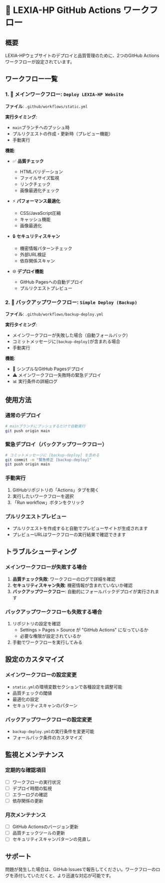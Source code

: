 # 🚀 LEXIA-HP GitHub Actions ワークフロー

## 概要

LEXIA-HPウェブサイトのデプロイと品質管理のために、2つのGitHub Actionsワークフローが設定されています。

## ワークフロー一覧

### 1. 🚀 メインワークフロー: `Deploy LEXIA-HP Website`

**ファイル**: `.github/workflows/static.yml`

**実行タイミング**:
- `main`ブランチへのプッシュ時
- プルリクエストの作成・更新時（プレビュー機能）
- 手動実行

**機能**:
- ✅ **品質チェック**
  - HTMLバリデーション
  - ファイルサイズ監視
  - リンクチェック
  - 画像最適化チェック

- ⚡ **パフォーマンス最適化**
  - CSS/JavaScript圧縮
  - キャッシュ機能
  - 画像最適化

- 🔒 **セキュリティスキャン**
  - 機密情報パターンチェック
  - 外部URL検証
  - 依存関係スキャン

- 🌐 **デプロイ機能**
  - GitHub Pagesへの自動デプロイ
  - プルリクエストプレビュー

### 2. 🔧 バックアップワークフロー: `Simple Deploy (Backup)`

**ファイル**: `.github/workflows/backup-deploy.yml`

**実行タイミング**:
- メインワークフローが失敗した場合（自動フォールバック）
- コミットメッセージに`[backup-deploy]`が含まれる場合
- 手動実行

**機能**:
- 🚀 シンプルなGitHub Pagesデプロイ
- ⚠️ メインワークフロー失敗時の緊急デプロイ
- 📊 実行条件の詳細ログ

## 使用方法

### 通常のデプロイ
```bash
# mainブランチにプッシュするだけで自動実行
git push origin main
```

### 緊急デプロイ（バックアップワークフロー）
```bash
# コミットメッセージに [backup-deploy] を含める
git commit -m "緊急修正 [backup-deploy]"
git push origin main
```

### 手動実行
1. GitHubリポジトリの「Actions」タブを開く
2. 実行したいワークフローを選択
3. 「Run workflow」ボタンをクリック

### プルリクエストプレビュー
- プルリクエストを作成すると自動でプレビューサイトが生成されます
- プレビューURLはワークフローの実行結果で確認できます

## トラブルシューティング

### メインワークフローが失敗する場合
1. **品質チェック失敗**: ワークフローのログで詳細を確認
2. **セキュリティスキャン失敗**: 機密情報が含まれていないか確認
3. **バックアップワークフロー**: 自動的にフォールバックデプロイが実行されます

### バックアップワークフローも失敗する場合
1. リポジトリの設定を確認
   - Settings > Pages > Source が "GitHub Actions" になっているか
   - 必要な権限が設定されているか
2. 手動でワークフローを実行してみる

## 設定のカスタマイズ

### メインワークフローの設定変更
- `static.yml`の環境変数セクションで各種設定を調整可能
- 品質チェックの閾値
- 最適化の設定
- セキュリティスキャンのパターン

### バックアップワークフローの設定変更
- `backup-deploy.yml`の実行条件を変更可能
- フォールバック条件のカスタマイズ

## 監視とメンテナンス

### 定期的な確認項目
- [ ] ワークフローの実行状況
- [ ] デプロイ時間の監視
- [ ] エラーログの確認
- [ ] 依存関係の更新

### 月次メンテナンス
- [ ] GitHub Actionsのバージョン更新
- [ ] 品質チェックツールの更新
- [ ] セキュリティスキャンパターンの見直し

## サポート

問題が発生した場合は、GitHub Issuesで報告してください。ワークフローのログを添付していただくと、より迅速な対応が可能です。
